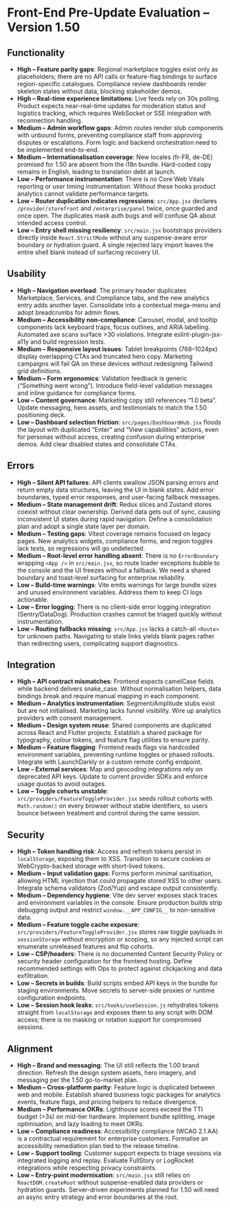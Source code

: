 # Front-End Pre-Update Evaluation – Version 1.50

## Functionality
- **High – Feature parity gaps**: Regional marketplace toggles exist only as placeholders; there are no API calls or feature-flag bindings to surface region-specific catalogues. Compliance review dashboards render skeleton states without data, blocking stakeholder demos.
- **High – Real-time experience limitations**: Live feeds rely on 30s polling. Product expects near-real-time updates for moderation status and logistics tracking, which requires WebSocket or SSE integration with reconnection handling.
- **Medium – Admin workflow gaps**: Admin routes render stub components with unbound forms, preventing compliance staff from approving disputes or escalations. Form logic and backend orchestration need to be implemented end-to-end.
- **Medium – Internationalisation coverage**: New locales (fr-FR, de-DE) promised for 1.50 are absent from the i18n bundle. Hard-coded copy remains in English, leading to translation debt at launch.
- **Low – Performance instrumentation**: There is no Core Web Vitals reporting or user timing instrumentation. Without these hooks product analytics cannot validate performance targets.
- **Low – Router duplication indicates regressions**: `src/App.jsx` declares `/provider/storefront` and `/enterprise/panel` twice, once guarded and once open. The duplicates mask auth bugs and will confuse QA about intended access control.
- **Low – Entry shell missing resiliency**: `src/main.jsx` bootstraps providers directly inside `React.StrictMode` without any suspense-aware error boundary or hydration guard. A single rejected lazy import leaves the entire shell blank instead of surfacing recovery UI.

## Usability
- **High – Navigation overload**: The primary header duplicates Marketplace, Services, and Compliance tabs, and the new analytics entry adds another layer. Consolidate into a contextual mega-menu and adopt breadcrumbs for admin flows.
- **Medium – Accessibility non-compliance**: Carousel, modal, and tooltip components lack keyboard traps, focus outlines, and ARIA labelling. Automated axe scans surface >30 violations. Integrate eslint-plugin-jsx-a11y and build regression tests.
- **Medium – Responsive layout issues**: Tablet breakpoints (768–1024px) display overlapping CTAs and truncated hero copy. Marketing campaigns will fail QA on these devices without redesigning Tailwind grid definitions.
- **Medium – Form ergonomics**: Validation feedback is generic (“Something went wrong”). Introduce field-level validation messages and inline guidance for compliance forms.
- **Low – Content governance**: Marketing copy still references “1.0 beta”. Update messaging, hero assets, and testimonials to match the 1.50 positioning deck.
- **Low – Dashboard selection friction**: `src/pages/DashboardHub.jsx` floods the layout with duplicated “Enter” and “View capabilities” actions, even for personas without access, creating confusion during enterprise demos. Add clear disabled states and consolidate CTAs.

## Errors
- **High – Silent API failures**: API clients swallow JSON parsing errors and return empty data structures, leaving the UI in blank states. Add error boundaries, typed error responses, and user-facing fallback messages.
- **Medium – State management drift**: Redux slices and Zustand stores coexist without clear ownership. Derived data gets out of sync, causing inconsistent UI states during rapid navigation. Define a consolidation plan and adopt a single state layer per domain.
- **Medium – Testing gaps**: Vitest coverage remains focused on legacy pages. New analytics widgets, compliance forms, and region toggles lack tests, so regressions will go undetected.
- **Medium – Root-level error handling absent**: There is no `ErrorBoundary` wrapping `<App />` in `src/main.jsx`, so route loader exceptions bubble to the console and the UI freezes without a fallback. We need a shared boundary and toast-level surfacing for enterprise reliability.
- **Low – Build-time warnings**: Vite emits warnings for large bundle sizes and unused environment variables. Address them to keep CI logs actionable.
- **Low – Error logging**: There is no client-side error logging integration (Sentry/DataDog). Production crashes cannot be triaged quickly without instrumentation.
- **Low – Routing fallbacks missing**: `src/App.jsx` lacks a catch-all `<Route>` for unknown paths. Navigating to stale links yields blank pages rather than redirecting users, complicating support diagnostics.

## Integration
- **High – API contract mismatches**: Frontend expects camelCase fields while backend delivers snake_case. Without normalisation helpers, data bindings break and require manual mapping in each component.
- **Medium – Analytics instrumentation**: Segment/Amplitude stubs exist but are not initialised. Marketing lacks funnel visibility. Wire up analytics providers with consent management.
- **Medium – Design system reuse**: Shared components are duplicated across React and Flutter projects. Establish a shared package for typography, colour tokens, and feature flag utilities to ensure parity.
- **Medium – Feature flagging**: Frontend reads flags via hardcoded environment variables, preventing runtime toggles or phased rollouts. Integrate with LaunchDarkly or a custom remote config endpoint.
- **Low – External services**: Map and geocoding integrations rely on deprecated API keys. Update to current provider SDKs and enforce usage quotas to avoid outages.
- **Low – Toggle cohorts unstable**: `src/providers/FeatureToggleProvider.jsx` seeds rollout cohorts with `Math.random()` on every browser without stable identifiers, so users bounce between treatment and control during the same session.

## Security
- **High – Token handling risk**: Access and refresh tokens persist in `localStorage`, exposing them to XSS. Transition to secure cookies or WebCrypto-backed storage with short-lived tokens.
- **Medium – Input validation gaps**: Forms perform minimal sanitisation, allowing HTML injection that could propagate stored XSS to other users. Integrate schema validators (Zod/Yup) and escape output consistently.
- **Medium – Dependency hygiene**: Vite dev server exposes stack traces and environment variables in the console. Ensure production builds strip debugging output and restrict `window.__APP_CONFIG__` to non-sensitive data.
- **Medium – Feature toggle cache exposure**: `src/providers/FeatureToggleProvider.jsx` stores raw toggle payloads in `sessionStorage` without encryption or scoping, so any injected script can enumerate unreleased features and flip cohorts.
- **Low – CSP/headers**: There is no documented Content Security Policy or security header configuration for the frontend hosting. Define recommended settings with Ops to protect against clickjacking and data exfiltration.
- **Low – Secrets in builds**: Build scripts embed API keys in the bundle for staging environments. Move secrets to server-side proxies or runtime configuration endpoints.
- **Low – Session hook leaks**: `src/hooks/useSession.js` rehydrates tokens straight from `localStorage` and exposes them to any script with DOM access; there is no masking or rotation support for compromised sessions.

## Alignment
- **High – Brand and messaging**: The UI still reflects the 1.00 brand direction. Refresh the design system assets, hero imagery, and messaging per the 1.50 go-to-market plan.
- **Medium – Cross-platform parity**: Feature logic is duplicated between web and mobile. Establish shared business logic packages for analytics events, feature flags, and pricing helpers to reduce divergence.
- **Medium – Performance OKRs**: Lighthouse scores exceed the TTI budget (>3s) on mid-tier hardware. Implement bundle splitting, image optimisation, and lazy loading to meet OKRs.
- **Low – Compliance readiness**: Accessibility compliance (WCAG 2.1 AA) is a contractual requirement for enterprise customers. Formalise an accessibility remediation plan tied to the release timeline.
- **Low – Support tooling**: Customer support expects to triage sessions via integrated logging and replay. Evaluate FullStory or LogRocket integrations while respecting privacy constraints.
- **Low – Entry-point modernisation**: `src/main.jsx` still relies on `ReactDOM.createRoot` without suspense-enabled data providers or hydration guards. Server-driven experiments planned for 1.50 will need an async entry strategy and error boundaries at the root.
